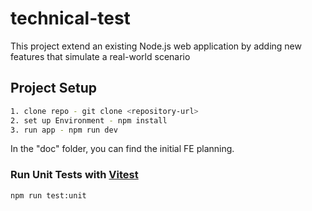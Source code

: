 # technical-test

This project extend an existing Node.js web application by adding new features that simulate a real-world scenario

## Project Setup
```sh
1. clone repo - git clone <repository-url>
2. set up Environment - npm install
3. run app - npm run dev
```

In the "doc" folder, you can find the initial FE planning.

### Run Unit Tests with [Vitest](https://vitest.dev/)

```sh
npm run test:unit
```

